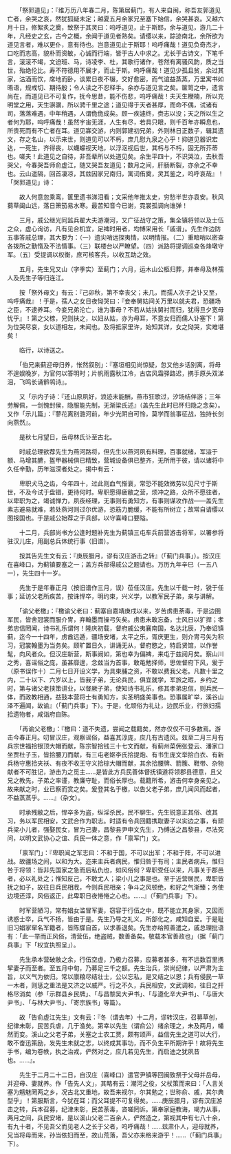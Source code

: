 <!-- { "loadSidebar": true } -->
　　「祭郭道见」：『维万历八年春二月，陈第居蓟门，有人来自闽，称吾友郭道见亡者，余哭之哀，然犹狐疑未定；越夏五月余家兄至塞下始信，余哭甚哀。又越六月十日，修絮炙之奠，致祭于其灵曰：呜呼道见，止于斯耶，余与道见，游几二十年，凡经史之玄，古今之概，余闻于道见者熟矣。请缨以来，踪迹南北，余所欲为道见言者，难以更仆，意有待也。岂意道见止于斯耶！呜呼痛哉！道见负奇杰才，口吃而志高，貌朴而资敏，心诚而行端，皆于古人中求之。尤长于古诗文，下笔千言，滚滚不竭，文迫班、马，诗凌李、杜，其歌行诸作，苍然有离骚风韵，质之当世，殆绝伦比。寿不符德用不展才，而止于斯。呜呼痛哉！道见少孤且贫，余过其家，沽酒而饮，席地而卧，谈累日夜不辍，交好愈密，而气谊益蒸蒸，万里寓书如晤语，规戒切、期待殷；令人读之不忍释手。余亦与道见言之矣。箧笥之中，遗言尚在，而道见已不可复作，抚今思昔，能不伤悲，呜呼痛哉！夫天生楩楠，所以充明堂之用，天生骐骥，所以骋千里之途；道见得于天者甚厚，而命不偶，试诸有司，落落难遇，中年稍遇，人谓佹佹成矣。顾一疾遽终，赍志以没；天之所以生之者何为耶，呜呼痛哉！虽然宇宙无涯，人生有尽，若具只眼，则千百年亦瞬息也，所贵死而有不亡者在耳。道见寡交游，内则郭建初兄弟，外则林日正数子，辑其遗文，存之名山，以示来世，则道见可以不杇，庶几慰九泉之心乎！抑道见器识宏达，一死生，齐得丧，以蠛蠓视天地，以浮沤视后世，其杇与不杇，固无所芥蒂也。嗟夫！此道见之自待，非吾辈所以处道见矣。余生平四十，不识哭泣，去秋吾哭父，今春哭吾师俞虚江，随又哭吾友道见；数月之间，肝肠断裂，亦余之不幸也。云山遥隔，回首凄凉，其兹因家兄南归，寓词侑奠，灵其鉴之，呜呼哀哉』！「哭郭道见」诗：

　　故人何意忽乘鸾，箧里遗书涕泪看；文采他年推太史，穷愁半世亦袁安。秋风蒭草闽山远，落日箫笳易水寒。最苦知音今已谢，霓裳孤调向谁弹！

　　三月，戚公继光同监兵翟大夫游潮河，又广征战守之策，集全镇将领以及士伍之众，虚心询访，凡有见合机宜，足裨时用者，均博采用长「戚谱」。先生作边防五事答戚总理，其大要为：（一）遗尖哨远探夷情，以明情报。（二）重暗哨以密查各拨所之勤惰及不法情事。（三）联楼台以严瞭望。（四）派路将提调巡查各烽墩守军。（五）受提调以权衡，庶可核客兵，以收互助之效。

　　五月，先生兄又山（字季实）至蓟门；六月，运木山公柩归葬，并奉母及林孺人及先生子等归连江。

　　按「祭外母文」有云：『己卯秋，第不幸丧父；未几，而孺人次子之讣又至，呜呼痛哉』！于是，孺人之女日夜恸哭曰：『妾奉舅姑间关万里以就夫君，恐疆场之臣，不逮养耳。今妾兄弟沦亡，谁为事母？不若从姑扶舅衬而归，犹得旦夕宽母忧乎』！第之父榇，兄则扶之，以妇从姑，亦为母耳，不意女归而儒人讣塞下！第为位哭尽哀，女以道相左，未闻也。及将抵家里许，始知其详，女之恸哭，实难堪矣！

　　临行，以诗送之。

　　「伯兄来蓟迎母归养，怅然叙别」：『塞垣相见尚惊疑，忽又他乡话别离，将母不遑娱晚岁，为官何以答明时；片帆雨露秋江冷，古店风霜驿路迟，携手原头双涕泪，飞鸣长诵鹡鸰诗』。

　　又「示内子诗：『还山原夙好，浪迹未能酬，燕市狂歌过，汐场结伴游；三年劳解佩，一剑愧封侯，隐服能先制，无渐梁氏述』（盖先生此时已怀归隐之念矣）。又作「示儿篇」：『蓼花离别潞河前，年少光阴自可怜，莫学而翁事征战，独持长剑向燕然』。

　　是秋七月望日，岳母林氏讣至古北。

　　时戚总理欲荐先生为燕河路将，但先生以燕河夙有料理，百事就绪，军溢于额、马增其臕，盔甲器械俱已精致，营城设备俱已整齐，无所用于彼，请以诸将中久任辛勤，历年滋深者处之。揭中有云：

　　卑职犬马之齿，今年四十，过此则血气惭衰，常恐不能效微劳以见尺寸于斯世，不及今试于盘错，更待何时。卑职愿得疲敝之营，烦冲之路，众所不愿往者，以卑职为之，竭诚惮力，夙夜经理，无事则有勇知方，有事则谋攻作战——盖先生素志避易就难，若处燕河则过尔优游，恐筋力脆缓，不能有所树立；故常自请缨以图报国也。于是戚公始荐之于兵部，以守喜峰口要隘。

　　十二月，兵部尚书方公逢时题补先生为蓟镇三屯车兵前营游击将军，以署参将驻汉儿庄，用副总兵体统行事（旧谱）。

　　按其告先生文有云：『庚辰腊月，谬有汉庄游击之转』（「蓟门兵事」）。按汉庄在喜峰口，为蓟镇要塞之一；盖方兵部得戚公之题请也。万历九年辛巳（一五八一），先生四十一岁。

　　先生于是年春正月（按旧谱作三月，误）莅任汉庄。先生以千载一时，锐于任事；延访父老所疾苦，按诛悍卒，明约束，兴义学，以教军民子弟，亲与讲解。

　　「谕父老檄」：『檄谕父老曰：蓟塞自嘉靖庚戌以来，岁苦虏患荼毒，于是边圉军民，皆舍冠裳而服介冑，弃翰墨而操弓矢矣。虏患未敢忘备，士风日以犷捍；孝弟忠信罔闻，诗书礼乐谓何！隆庆初载，督府戚公夷襄南国，名达北辰，乃奉诏镇蓟，迄今一十四年，虏酋远遁，疆场安堵，太平之乐，胥庆更生，则介冑弓矢为积习，冠裳翰墨为当务矣。顾旷置日久，讲诵无从，督府愍之，特启贤馆，以作誉髦，向风者众。但汉庄新营，斯事阙如，第也幸为偏裨，来屯于兹阅月矣。察山川之秀，喜谣俗之庞，虽甚靡遑，念兹当为首事，敢黾勉择师，思佐督府下风，爰于（原书误作十）二月七日开设义学，为具束脯之资，不敢以费我父老。凡数十里之内，二十以下、六岁以上，皆我子弟，无论兵民，俱宜就学，军旅之暇，乡约之时，第与诸父老挟策讲业，以督厥子弟，使知诗书礼乐，修其孝弟忠信，则兵民一体，而政教相通，益鼓本营将士有勇知方，实圣明盛美事也。恐事属旷举，溪谷山泽不遍闻，故谕』（「蓟门兵事」下）。于是，化顽俗为礼让，边民乐业，行旅妇孺拾遗物者，咸诣府自陈。

　　「再谕父老檄」：『檄曰：道不失遗，尝闻之载籍矣，然亦仅仅不可多数焉。游击今春正月。叨冒汉庄，观察谣俗，益喜其淳庞，庶几有古遗风。兹至二月三月有兵宗世福拾银顶大帽而献，陈宗智拾钱三十七文而献，有蓟州菜佣张登云、潘家口坐贾杜子玉，皆拾腰刀而献，有三屯老妪李氏拾提炮、有书生庞文举拾白衣、有新兵杨守惠拾夹袄、有夜不收王守义拾棕大帽而献，其余拾腰牌、箭簇、鞋带、杂物献者不可胜记，游击为之觅主……是皆此方兵民善体督抚镇道将领郡县德意，且父兄之教先，子弟之率谨，教廉守耻，而俗长厚也。载籍所希，游击何幸身亲见之。故来献之时，业已察而赏之矣。爰登其名于檄，以告父老子弟，庶几闻风而起者，不益蒸蒸乎。……』（杂文）。

　　时承残敝之后，悍卒多为盗，纵淫杀民，民不聊生。先生锐意正其俗、改其习，务以军民相安，文武合作为职志。时适有令兵回籍携取妻子以实边之事，有顽兵梁小儿者，强娶民女，冒为己妻，昌黎县尹申文先生，乃缚送之昌黎县，尽法究问，以明文武协心之谊、兵民一体之意，作「禀军门」文。

　　「禀军门」：『卑职闻之军志曰：不和于国，不可以出军；不和于阵，不可以进战。故疆场之间，以和为大。迩来主兵者病民，惟归咎于有司；主民者病兵，惟归咎于将领：皆非先国家之急而后私仇也，如风俗何？卑职受任以来，凡事关于郡邑者，必以礼处之；惟知反己，不敢尤人；梁小儿之事是也。至于近营居民，卑职皆抚之如子，故往日兵民相戕，今则兵民相亲；争斗之风顿绝，和好之气渐臻；务使边境还淳，风俗返正，此卑职日夜惓惓之心也。……』（「蓟门兵事」下）。

　　时军营陋习，常有娼女滥冒军妻，窃容于行伍之中，既不能立其身家，又因而诱惑士卒，兵气不扬，皆由于是。先生乃导之礼义，所部化之，咸知自爱。于是耻旧习娼家窜名军籍者，皆陈牒自首，以求善退矣。先生亦给照善遣之，戚总理批语有：「此一举而正风俗，清营伍，绝盗贼，数善备矣。敬载本官善政也」（据「蓟门兵事」下「权宜执照呈」）。

　　先生承本营破敝之余，行伍空虚，乃极力召募，应募者甚多，有不远数百里携挈妻子而至者。至五月中旬，乃募足三千之额。先生治兵，崇尚纪律，以严肃为主旨，以义气为依归。常以廪粮尽结壮士，公以忘私，是又结之以恩；兵有侵民一草一木者，则惩之重法是又济之以威严。行之不久，兵民相安，文武调和，往日之扞格尽消矣（参「示群县乡民牌」、「与昌黎吴大尹书」、「与遵化辛大尹书」、「与唐大尹书」、「与林大尹书」、「寄宗族书」等篇）。

　　故「告俞虚江先生」文有云：『冬（谓去年）十二月，谬转汉庄，召募草创，纪律未彰，民苦兵虐，几于渔矣。第幸以先生（谓俞公）绪余理之，未及两月，幡然而变。溪山之父老子弟，关塞之士农工贾，颇有颂声，益信先生之道可以大行，敢不奋迅策励，发先生未就之志，以终成其事功，而不负生平所期许乎！故将先生手书，编为卷帙，执之治戎，俨然对之，庶几若见先生，而启迪之犹夙昔也。……』。

　　先生于二月二十二日，自汉庄（喜峰口）遣官尹镇等回闽致祭于父母并岳母，并迎母、妻就养。作「告先人文」，其略有云：潮河之役，父杖策而来曰：「人言关塞为魑魅罔两之乡，况古北又重地，故吾来视尔，尔其勉之；世称俞、戚，其尔典型乎」！第服斯言，今犹在耳；而父耳提不可复得矣。……庚辰腊月，谬有汉庄游击之转，兵本召募，纪津未彰，民苦荼毒，咨嗟罔诉。第奉家庭教诲，竭力从事，两月之间，兵民安堵，是以溪山父老二百余人，俨然造之，第视其中有七八十余，有九十者，不见吾父而见老人之长于父者，呜呼痛哉！……兹肃仆人，迎母就养，兄当将母而来，孙当依妇而至，故山荒落，吾父亦来格来游乎！……（「蓟门兵事」下）。

